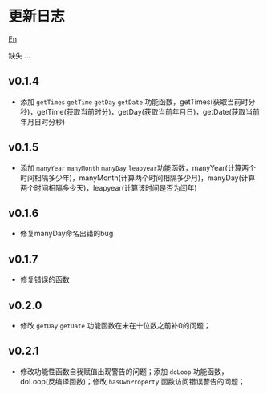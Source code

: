 # 更新日志

[En](./README.md)

缺失
...

## v0.1.4
 - 添加 `getTimes` `getTime` `getDay` `getDate` 功能函数，getTimes(获取当前时分秒)，getTime(获取当前时分)，getDay(获取当前年月日)，getDate(获取当前年月日时分秒)

## v0.1.5
 - 添加 `manyYear` `manyMonth` `manyDay` `leapyear`功能函数，manyYear(计算两个时间相隔多少年)，manyMonth(计算两个时间相隔多少月)，manyDay(计算两个时间相隔多少天)，leapyear(计算该时间是否为闰年)

## v0.1.6
 - 修复manyDay命名出错的bug

## v0.1.7
 - 修复错误的函数

## v0.2.0
 - 修改 `getDay`  `getDate`  功能函数在未在十位数之前补0的问题；

## v0.2.1
 - 修改功能性函数自我赋值出现警告的问题；添加 `doLoop` 功能函数，doLoop(反编译函数)；修改 `hasOwnProperty` 函数访问错误警告的问题；